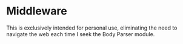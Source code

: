 # Middleware
This is exclusively intended for personal use, eliminating the need to navigate the web each time I seek the Body Parser module.
